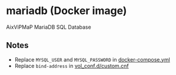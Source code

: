 mariadb (Docker image)
======================

AixViPMaP MariaDB SQL Database

Notes
-----

* Replace ``MYSQL_USER`` and ``MYSQL_PASSWORD`` in [docker-compose.yml](docker-compose.yml)
* Replace ``bind-address`` in [vol_conf.d/custom.cnf](vol_conf.d/custom.cnf)
